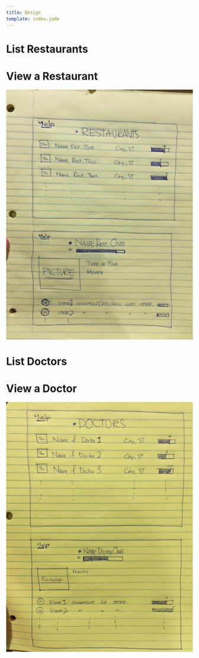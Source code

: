 ```yaml
---
title: Design
template: index.jade
---
```


# List Restaurants
# View a Restaurant

![sketch](sketch1.JPG)

# List Doctors
# View a Doctor

![sketch](sketch2.JPG)


